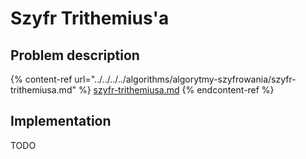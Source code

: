 # Szyfr Trithemius'a

## Problem description

{% content-ref url="../../../../algorithms/algorytmy-szyfrowania/szyfr-trithemiusa.md" %}
[szyfr-trithemiusa.md](../../../../algorithms/algorytmy-szyfrowania/szyfr-trithemiusa.md)
{% endcontent-ref %}

## Implementation

TODO
